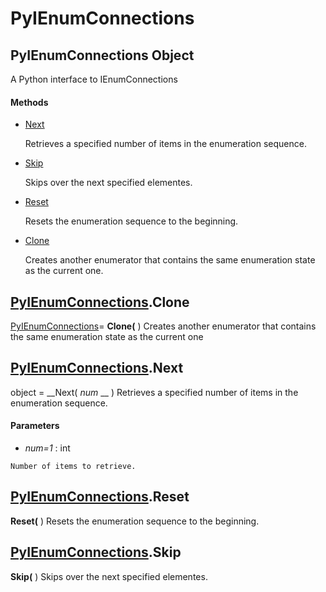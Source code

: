 # PyIEnumConnections

## PyIEnumConnections Object

A Python interface to IEnumConnections

#### Methods


  - [Next](PyIEnumConnections.md#pyienumconnectionsnext)

    Retrieves a specified number of items in the enumeration sequence.&nbsp;

  - [Skip](PyIEnumConnections.md#pyienumconnectionsskip)

    Skips over the next specified elementes.&nbsp;

  - [Reset](PyIEnumConnections.md#pyienumconnectionsreset)

    Resets the enumeration sequence to the beginning.&nbsp;

  - [Clone](PyIEnumConnections.md#pyienumconnectionsclone)

    Creates another enumerator that contains the same enumeration state as the current one.&nbsp;


## [PyIEnumConnections](#pyienumconnections).Clone

[PyIEnumConnections](#pyienumconnections)= __Clone(__ )
Creates another enumerator that contains the same enumeration state as the current one

## [PyIEnumConnections](#pyienumconnections).Next

object = __Next( *num* __ )
Retrieves a specified number of items in the enumeration sequence.

#### Parameters


  -  *num=1* : int

    Number of items to retrieve.

## [PyIEnumConnections](#pyienumconnections).Reset

 __Reset(__ )
Resets the enumeration sequence to the beginning.

## [PyIEnumConnections](#pyienumconnections).Skip

 __Skip(__ )
Skips over the next specified elementes.